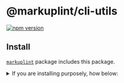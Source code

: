 # @markuplint/cli-utils

[![npm version](https://badge.fury.io/js/%40markuplint%2Fcli-utils.svg)](https://www.npmjs.com/package/@markuplint/cli-utils)

## Install

[`markuplint`](https://www.npmjs.com/package/markuplint) package includes this package.

<details>
<summary>If you are installing purposely, how below:</summary>

```shell
$ npm install @markuplint/cli-utils

$ yarn add @markuplint/cli-utils
```

</details>
